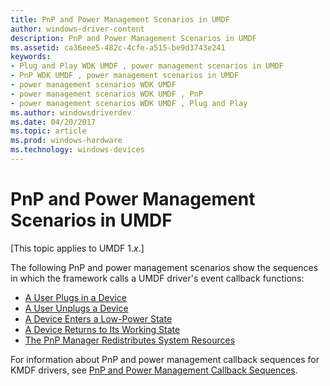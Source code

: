 ```yaml
---
title: PnP and Power Management Scenarios in UMDF
author: windows-driver-content
description: PnP and Power Management Scenarios in UMDF
ms.assetid: ca36eee5-482c-4cfe-a515-be9d3743e241
keywords:
- Plug and Play WDK UMDF , power management scenarios in UMDF
- PnP WDK UMDF , power management scenarios in UMDF
- power management scenarios WDK UMDF
- power management scenarios WDK UMDF , PnP
- power management scenarios WDK UMDF , Plug and Play
ms.author: windowsdriverdev
ms.date: 04/20/2017
ms.topic: article
ms.prod: windows-hardware
ms.technology: windows-devices
---
```


# PnP and Power Management Scenarios in UMDF


\[This topic applies to UMDF 1.*x*.\]

The following PnP and power management scenarios show the sequences in which the framework calls a UMDF driver's event callback functions:

-   [A User Plugs in a Device](a-user-plugs-in-a-device-umdf.md)
-   [A User Unplugs a Device](a-user-unplugs-a-device-umdf.md)
-   [A Device Enters a Low-Power State](a-device-enters-a-low-power-state-umdf.md)
-   [A Device Returns to Its Working State](a-device-returns-to-its-working-state-umdf.md)
-   [The PnP Manager Redistributes System Resources](the-pnp-manager-redistributes-system-resources-umdf.md)

For information about PnP and power management callback sequences for KMDF drivers, see [PnP and Power Management Callback Sequences](pnp-and-power-management-callback-sequences.md).

 

 





